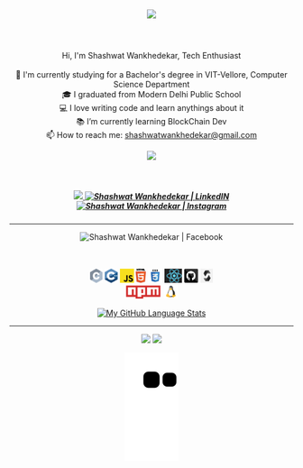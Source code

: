 <h1 align="center">
  <a href="https://git.io/typing-svg">
    <img src="https://readme-typing-svg.herokuapp.com?size=22&color=fa02d4&background=68FF1900&width=404&lines=Hello+There+!+%F0%9F%91%8B;This+is+Shashwat+Wankhedekar...;Nice+to+see+you+here+!&center=true&size=23">
  </a>
</h1>


<br>
<p align="center">
  Hi, I'm Shashwat Wankhedekar, Tech Enthusiast
  <br>
  <br>
  🔬 I'm currently studying for a Bachelor's degree in VIT-Vellore, Computer Science Department
  <!-- <br>
  🎓 I graduated from Black Sea Technical University Computer Engineering Department -->
  <br>
  🎓 I graduated from Modern Delhi Public School
  <br>
  💻 I love writing code and learn anythings about it
  <br>
  📚 I’m currently learning BlockChain Dev
  <!-- <br>
  💬 Ask me anything about from <a href="https://github.com/zumrudu-anka/zumrudu-anka/issues" title="Issues">Here</a> -->
  <br>
  📫 How to reach me: <a href="mailto: shashwatwankhedekar@gmail.com">shashwatwankhedekar@gmail.com</a>
</p>

<div align="center">
  


  ![](https://komarev.com/ghpvc/?username=shashwatwankhedekar&color=blueviolet&label=Profile+Views)

  
<!--- social media icons, you can find them in assets directory of this repo --->
<br>
  

  


<!--- a bit of vertical space & languages text --->
  


<h5 align="center">
    <a href="https://twitter.com/SWankhedekar">
    <img height="55" src="https://user-images.githubusercontent.com/60597290/152035696-80cad2ec-b4dd-4552-88e6-b6b466124f5b.png" />
</a>  
  <a href="https://www.linkedin.com/in/shashwatwankhedekar" target="_blank">
  <img height="55" alt="Shashwat Wankhedekar | LinkedIN"  src="https://user-images.githubusercontent.com/60597290/152035581-a7c6c0c3-65c3-4160-89c0-e90ddc1e8d4e.png"/>
</a> 

<a href="https://www.instagram.com/shashwatwankhedekar" target="_blank">
  <img height="55" alt="Shashwat Wankhedekar | Instagram"  src="https://user-images.githubusercontent.com/60597290/152036063-21242e52-af65-4a33-af5d-790466244407.png" />
</a>
</h5>

<hr>

  
<img height="65" alt="Shashwat Wankhedekar | Facebook" src="https://user-images.githubusercontent.com/60597290/152353234-0715ffd6-7680-4536-9fdc-ef1abc74c469.svg" />


<div></div>
<br>
<br>
<p align="center">
  <code><img title="C" height="25" src="c.svg"></code>
  <code><img title="C++" height="25" src="cpp.svg"></code>
  <!-- <code><img title="C#" height="25" src="images/cSharp.svg"></code>
  <code><img title="Python" height="25" src="images/python-original.svg"></code>
  <code><img title="Django" height="25" src="images/django.png"></code> -->
  <code><img title="Javascript" height="25" src="javascript.svg"></code>
  <!-- <code><img title="Problem Solving" height="25" src="images/problemSolving.png"></code> -->
  <code><img title="HTML5" height="25" src="html5.svg"></code>
  <code><img title="CSS" height="25" src="css.svg"></code>
<!--   <code><img title="SASS" height="25" src="images/sass.svg"></code>
  <code><img title="Gulp" height="25" src="images/gulp.svg"></code> -->
  <code><img title="React" height="25" src="react.png"></code>
<!--   <code><img title="Redux" height="25" src="images/redux.svg"></code>
  <code><img title="AngularJS" height="25" src="images/angularjs.png"></code>
  <code><img title="Git" height="25" src="images/git-original.svg"></code>
  <code><img title=".NetCore" height="25" src="images/dotnetcore.svg"></code>
  <code><img title="PostgreSQL" height="25" src="images/postgresql.svg"></code>
  <code><img title="Visual Studio Code" height="25" src="vscode.png"></code> -->
  <!-- <code><img title="Microsoft Visual Studio" height="25" src="images/visualstudio.png"></code> -->
<!--   <code><img title="JQuery" height="25" src="images/jquery-original.svg"></code>
  <code><img title="Java" height="25" src="images/java-original.svg"></code>
  <code><img title="JSON" height="25" src="images/json.svg"></code>
  <code><img title="Unity" height="25" src="images/unity3d.svg"></code>
  <code><img title="Android" height="25" src="images/android.svg"></code> -->
  <code><img title="GitHub" height="25" src="github.svg"></code>
  <code><img title="Solidity" height="25" src="solidity.png"></code>
  <br>
<!--   <code><img title="MySQL" height="25" src="images/mysql.svg"></code> -->
  <code><img title="npm" height="25" src="npm.png"></code>
  <code><img title="linux" height="25" src="linux.png"></code>
<!--   <code><img title="PHP" height="25" src="images/php.svg"></code> -->
  <!-- <code><img title="Flask" height="25" src="images/flask.png"></code> -->

[![My GitHub Language Stats](https://github-readme-stats.vercel.app/api/top-langs/?username=shashwatwankhedekar&langs_count=5&theme=omni)]()
  <br>  
  </p>
<hr>


  

<p align="center">
  
  <img width="400px" src="https://github-readme-stats.vercel.app/api?username=shashwatwankhedekar&count_private=true&show_icons=true&theme=material-palenight&hide_border=true&bg_color=1F222E" />
  
  <img width="400px" src="https://github-readme-streak-stats.herokuapp.com?user=shashwatwankhedekar&theme=material-palenight&hide_border=true&fire=C77800&ring=7C2AE8&background=1F222E" />
  
</p>
  
<div align="center"> <img src="https://raw.githubusercontent.com/muhiqsimui/muhiqsimui/output/github-contribution-grid-snake.svg" /></div>

